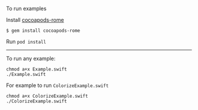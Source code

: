 To run examples

Install [cocoapods-rome](https://github.com/neonichu/Rome)

    $ gem install cocoapods-rome
Run `pod install`

---
To run any example:

    chmod a+x Example.swift
    ./Example.swift


For example to run `ColorizeExample.swift`

    chmod a+x ColorizeExample.swift
    ./ColorizeExample.swift

